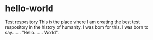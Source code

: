 # hello-world
Test respository
This is the place where I am creating the best test respository in the history of humanity. I was born for this. I was born to say....... "Hello....... World".

